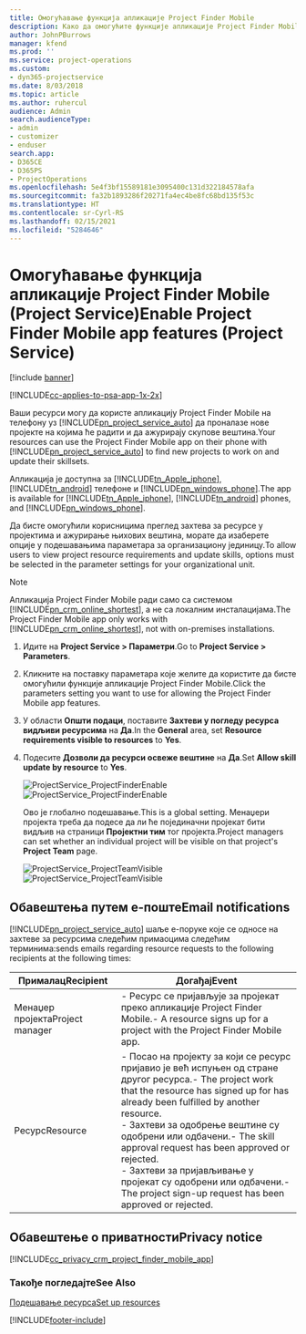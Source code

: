 ```yaml
---
title: Омогућавање функција апликације Project Finder Mobile
description: Како да омогућите функције апликације Project Finder Mobile за апликацију Project Service
author: JohnPBurrows
manager: kfend
ms.prod: ''
ms.service: project-operations
ms.custom:
- dyn365-projectservice
ms.date: 8/03/2018
ms.topic: article
ms.author: ruhercul
audience: Admin
search.audienceType:
- admin
- customizer
- enduser
search.app:
- D365CE
- D365PS
- ProjectOperations
ms.openlocfilehash: 5e4f3bf15589181e3095400c131d322184578afa
ms.sourcegitcommit: fa32b1893286f20271fa4ec4be8fc68bd135f53c
ms.translationtype: HT
ms.contentlocale: sr-Cyrl-RS
ms.lasthandoff: 02/15/2021
ms.locfileid: "5284646"
---
```

# <a name="enable-project-finder-mobile-app-features-project-service"></a><span data-ttu-id="3163c-103">Омогућавање функција апликације Project Finder Mobile (Project Service)</span><span class="sxs-lookup"><span data-stu-id="3163c-103">Enable Project Finder Mobile app features (Project Service)</span></span>

[!include [banner](../includes/psa-now-project-operations.md)]

[!INCLUDE[cc-applies-to-psa-app-1x-2x](../includes/cc-applies-to-psa-app-1x-2x.md)]

<span data-ttu-id="3163c-104">Ваши ресурси могу да користе апликацију Project Finder Mobile на телефону уз [!INCLUDE[pn_project_service_auto](../includes/pn-project-service-auto.md)] да проналазе нове пројекте на којима ће радити и да ажурирају скупове вештина.</span><span class="sxs-lookup"><span data-stu-id="3163c-104">Your resources can use the Project Finder Mobile app on their phone with [!INCLUDE[pn_project_service_auto](../includes/pn-project-service-auto.md)] to find new projects to work on and update their skillsets.</span></span>  
  
 <span data-ttu-id="3163c-105">Апликација је доступна за [!INCLUDE[tn_Apple_iphone](../includes/tn-apple-iphone.md)], [!INCLUDE[tn_android](../includes/tn-android.md)] телефоне и [!INCLUDE[pn_windows_phone](../includes/pn-windows-phone.md)].</span><span class="sxs-lookup"><span data-stu-id="3163c-105">The app is available for [!INCLUDE[tn_Apple_iphone](../includes/tn-apple-iphone.md)], [!INCLUDE[tn_android](../includes/tn-android.md)] phones, and [!INCLUDE[pn_windows_phone](../includes/pn-windows-phone.md)].</span></span>  
    
 <span data-ttu-id="3163c-106">Да бисте омогућили корисницима преглед захтева за ресурсе у пројектима и ажурирање њихових вештина, морате да изаберете опције у подешавањима параметара за организациону јединицу.</span><span class="sxs-lookup"><span data-stu-id="3163c-106">To allow users to view project resource requirements and update skills, options must be selected in the parameter settings for your organizational unit.</span></span>
  
> [!NOTE]
>  <span data-ttu-id="3163c-107">Апликација Project Finder Mobile ради само са системом [!INCLUDE[pn_crm_online_shortest](../includes/pn-crm-online-shortest.md)], а не са локалним инсталацијама.</span><span class="sxs-lookup"><span data-stu-id="3163c-107">The Project Finder Mobile app only works with [!INCLUDE[pn_crm_online_shortest](../includes/pn-crm-online-shortest.md)], not with on-premises installations.</span></span>  
  
1. <span data-ttu-id="3163c-108">Идите на **Project Service > Параметри**.</span><span class="sxs-lookup"><span data-stu-id="3163c-108">Go to **Project Service > Parameters**.</span></span>  
  
2. <span data-ttu-id="3163c-109">Кликните на поставку параметара које желите да користите да бисте омогућили функције апликације Project Finder Mobile.</span><span class="sxs-lookup"><span data-stu-id="3163c-109">Click the parameters setting you want to use for allowing the Project Finder Mobile app features.</span></span>  
  
3. <span data-ttu-id="3163c-110">У области **Општи подаци**, поставите **Захтеви у погледу ресурса видљиви ресурсима** на **Да**.</span><span class="sxs-lookup"><span data-stu-id="3163c-110">In the **General** area, set **Resource requirements visible to resources** to **Yes**.</span></span>  
  
4. <span data-ttu-id="3163c-111">Подесите **Дозволи да ресурси освеже вештине** на **Да**.</span><span class="sxs-lookup"><span data-stu-id="3163c-111">Set **Allow skill update by resource** to **Yes**.</span></span>  
  
   <span data-ttu-id="3163c-112">![ProjectService_ProjectFinderEnable](../psa/media/project-service-project-finder-enable.png "ProjectService_ProjectFinderEnable")</span><span class="sxs-lookup"><span data-stu-id="3163c-112">![ProjectService_ProjectFinderEnable](../psa/media/project-service-project-finder-enable.png "ProjectService_ProjectFinderEnable")</span></span>  
  
   <span data-ttu-id="3163c-113">Ово је глобално подешавање.</span><span class="sxs-lookup"><span data-stu-id="3163c-113">This is a global setting.</span></span> <span data-ttu-id="3163c-114">Менаџери пројекта треба да подесе да ли ће појединачни пројекат бити видљив на страници **Пројектни тим** тог пројекта.</span><span class="sxs-lookup"><span data-stu-id="3163c-114">Project managers can set whether an individual project will be visible on that project's **Project Team** page.</span></span>  
  
   <span data-ttu-id="3163c-115">![ProjectService_ProjectTeamVisible](../psa/media/project-service-project-team-visible.png "ProjectService_ProjectTeamVisible")</span><span class="sxs-lookup"><span data-stu-id="3163c-115">![ProjectService_ProjectTeamVisible](../psa/media/project-service-project-team-visible.png "ProjectService_ProjectTeamVisible")</span></span>  
  
## <a name="email-notifications"></a><span data-ttu-id="3163c-116">Обавештења путем е-поште</span><span class="sxs-lookup"><span data-stu-id="3163c-116">Email notifications</span></span>  
 [!INCLUDE[pn_project_service_auto](../includes/pn-project-service-auto.md)] <span data-ttu-id="3163c-117">шаље е-поруке које се односе на захтеве за ресурсима следећим примаоцима следећим терминима:</span><span class="sxs-lookup"><span data-stu-id="3163c-117">sends emails regarding resource requests to the following recipients at the following times:</span></span>  
  
|<span data-ttu-id="3163c-118">Прималац</span><span class="sxs-lookup"><span data-stu-id="3163c-118">Recipient</span></span>|<span data-ttu-id="3163c-119">Догађај</span><span class="sxs-lookup"><span data-stu-id="3163c-119">Event</span></span>|  
|---------------|-----------|  
|<span data-ttu-id="3163c-120">Менаџер пројекта</span><span class="sxs-lookup"><span data-stu-id="3163c-120">Project manager</span></span>|<span data-ttu-id="3163c-121">- Ресурс се пријављује за пројекат преко апликације Project Finder Mobile.</span><span class="sxs-lookup"><span data-stu-id="3163c-121">- A resource signs up for a project with the Project Finder Mobile app.</span></span>|  
|<span data-ttu-id="3163c-122">Ресурс</span><span class="sxs-lookup"><span data-stu-id="3163c-122">Resource</span></span>|<span data-ttu-id="3163c-123">- Посао на пројекту за који се ресурс пријавио је већ испуњен од стране другог ресурса.</span><span class="sxs-lookup"><span data-stu-id="3163c-123">- The project work that the resource has signed up for has already been fulfilled by another resource.</span></span><br /><span data-ttu-id="3163c-124">- Захтеви за одобрење вештине су одобрени или одбачени.</span><span class="sxs-lookup"><span data-stu-id="3163c-124">- The skill approval request has been approved or rejected.</span></span><br /><span data-ttu-id="3163c-125">- Захтеви за пријављивање у пројекат су одобрени или одбачени.</span><span class="sxs-lookup"><span data-stu-id="3163c-125">- The project sign-up request has been approved or rejected.</span></span>|  
  
## <a name="privacy-notice"></a><span data-ttu-id="3163c-126">Обавештење о приватности</span><span class="sxs-lookup"><span data-stu-id="3163c-126">Privacy notice</span></span>  
 [!INCLUDE[cc_privacy_crm_project_finder_mobile_app](../includes/cc-privacy-crm-project-finder-mobile-app.md)]  
  
### <a name="see-also"></a><span data-ttu-id="3163c-127">Такође погледајте</span><span class="sxs-lookup"><span data-stu-id="3163c-127">See Also</span></span>  
 [<span data-ttu-id="3163c-128">Подешавање ресурса</span><span class="sxs-lookup"><span data-stu-id="3163c-128">Set up resources</span></span>](../psa/set-up-resources.md)


[!INCLUDE[footer-include](../includes/footer-banner.md)]